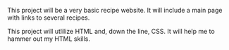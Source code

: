 This project will be a very basic recipe website. It will include a main page with links to several recipes. 

This project will utlilize HTML and, down the line, CSS. It will help me to hammer out my HTML skills.